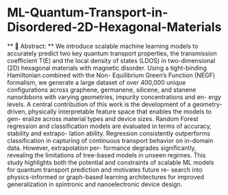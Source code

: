 # ML-Quantum-Transport-in-Disordered-2D-Hexagonal-Materials

** 📖 Abstract: **
We introduce scalable machine learning models to accurately predict two key
quantum transport properties, the transmission coefficient T(E) and the local
density of states (LDOS) in two-dimensional (2D) hexagonal materials with
magnetic disorder. Using a tight-binding Hamiltonian combined with the Non-
Equilibrium Green’s Function (NEGF) formalism, we generate a large dataset
of over 400,000 unique configurations across graphene, germanene, silicene, and
stanene nanoribbons with varying geometries, impurity concentrations and en-
ergy levels. A central contribution of this work is the development of a geometry-
driven, physically interpretable feature space that enables the models to gen-
eralize across material types and device sizes. Random Forest regression and
classification models are evaluated in terms of accuracy, stability and extrapo-
lation ability. Regression consistently outperforms classification in capturing of
continuous transport behavior on in-domain data. However, extrapolation per-
formance degrades significantly, revealing the limitations of tree-based models
in unseen regimes. This study highlights both the potential and constraints of
scalable ML models for quantum transport prediction and motivates future re-
search into physics-informed or graph-based learning architectures for improved
generalization in spintronic and nanoelectronic device design.
